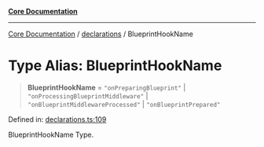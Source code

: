 [**Core Documentation**](../../README.md)

***

[Core Documentation](../../README.md) / [declarations](../README.md) / BlueprintHookName

# Type Alias: BlueprintHookName

> **BlueprintHookName** = `"onPreparingBlueprint"` \| `"onProcessingBlueprintMiddleware"` \| `"onBlueprintMiddlewareProcessed"` \| `"onBlueprintPrepared"`

Defined in: [declarations.ts:109](https://github.com/stonemjs/core/blob/65c9e07f9d264b07f6e4091fcc29046b5ca8ea45/src/declarations.ts#L109)

BlueprintHookName Type.
